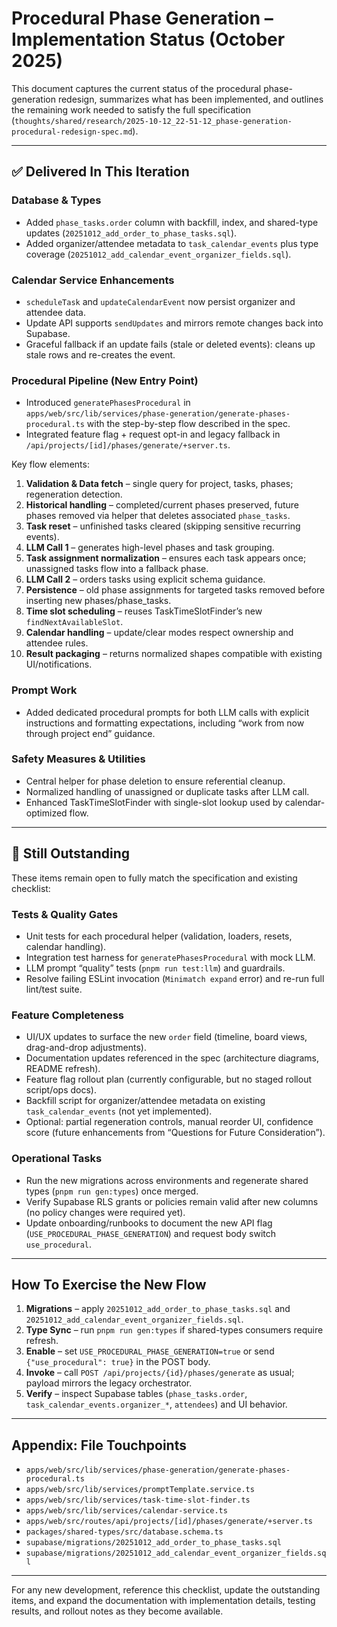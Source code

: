 # Procedural Phase Generation – Implementation Status (October 2025)

This document captures the current status of the procedural phase-generation redesign, summarizes what has been implemented, and outlines the remaining work needed to satisfy the full specification (`thoughts/shared/research/2025-10-12_22-51-12_phase-generation-procedural-redesign-spec.md`).

---

## ✅ Delivered In This Iteration

### Database & Types

- Added `phase_tasks.order` column with backfill, index, and shared-type updates (`20251012_add_order_to_phase_tasks.sql`).
- Added organizer/attendee metadata to `task_calendar_events` plus type coverage (`20251012_add_calendar_event_organizer_fields.sql`).

### Calendar Service Enhancements

- `scheduleTask` and `updateCalendarEvent` now persist organizer and attendee data.
- Update API supports `sendUpdates` and mirrors remote changes back into Supabase.
- Graceful fallback if an update fails (stale or deleted events): cleans up stale rows and re-creates the event.

### Procedural Pipeline (New Entry Point)

- Introduced `generatePhasesProcedural` in `apps/web/src/lib/services/phase-generation/generate-phases-procedural.ts` with the step-by-step flow described in the spec.
- Integrated feature flag + request opt-in and legacy fallback in `/api/projects/[id]/phases/generate/+server.ts`.

Key flow elements:

1. **Validation & Data fetch** – single query for project, tasks, phases; regeneration detection.
2. **Historical handling** – completed/current phases preserved, future phases removed via helper that deletes associated `phase_tasks`.
3. **Task reset** – unfinished tasks cleared (skipping sensitive recurring events).
4. **LLM Call 1** – generates high-level phases and task grouping.
5. **Task assignment normalization** – ensures each task appears once; unassigned tasks flow into a fallback phase.
6. **LLM Call 2** – orders tasks using explicit schema guidance.
7. **Persistence** – old phase assignments for targeted tasks removed before inserting new phases/phase_tasks.
8. **Time slot scheduling** – reuses TaskTimeSlotFinder’s new `findNextAvailableSlot`.
9. **Calendar handling** – update/clear modes respect ownership and attendee rules.
10. **Result packaging** – returns normalized shapes compatible with existing UI/notifications.

### Prompt Work

- Added dedicated procedural prompts for both LLM calls with explicit instructions and formatting expectations, including “work from now through project end” guidance.

### Safety Measures & Utilities

- Central helper for phase deletion to ensure referential cleanup.
- Normalized handling of unassigned or duplicate tasks after LLM call.
- Enhanced TaskTimeSlotFinder with single-slot lookup used by calendar-optimized flow.

---

## 🔄 Still Outstanding

These items remain open to fully match the specification and existing checklist:

### Tests & Quality Gates

- Unit tests for each procedural helper (validation, loaders, resets, calendar handling).
- Integration test harness for `generatePhasesProcedural` with mock LLM.
- LLM prompt “quality” tests (`pnpm run test:llm`) and guardrails.
- Resolve failing ESLint invocation (`Minimatch expand` error) and re-run full lint/test suite.

### Feature Completeness

- UI/UX updates to surface the new `order` field (timeline, board views, drag-and-drop adjustments).
- Documentation updates referenced in the spec (architecture diagrams, README refresh).
- Feature flag rollout plan (currently configurable, but no staged rollout script/ops docs).
- Backfill script for organizer/attendee metadata on existing `task_calendar_events` (not yet implemented).
- Optional: partial regeneration controls, manual reorder UI, confidence score (future enhancements from “Questions for Future Consideration”).

### Operational Tasks

- Run the new migrations across environments and regenerate shared types (`pnpm run gen:types`) once merged.
- Verify Supabase RLS grants or policies remain valid after new columns (no policy changes were required yet).
- Update onboarding/runbooks to document the new API flag (`USE_PROCEDURAL_PHASE_GENERATION`) and request body switch `use_procedural`.

---

## How To Exercise the New Flow

1. **Migrations** – apply `20251012_add_order_to_phase_tasks.sql` and `20251012_add_calendar_event_organizer_fields.sql`.
2. **Type Sync** – run `pnpm run gen:types` if shared-types consumers require refresh.
3. **Enable** – set `USE_PROCEDURAL_PHASE_GENERATION=true` or send `{"use_procedural": true}` in the POST body.
4. **Invoke** – call `POST /api/projects/{id}/phases/generate` as usual; payload mirrors the legacy orchestrator.
5. **Verify** – inspect Supabase tables (`phase_tasks.order`, `task_calendar_events.organizer_*`, `attendees`) and UI behavior.

---

## Appendix: File Touchpoints

- `apps/web/src/lib/services/phase-generation/generate-phases-procedural.ts`
- `apps/web/src/lib/services/promptTemplate.service.ts`
- `apps/web/src/lib/services/task-time-slot-finder.ts`
- `apps/web/src/lib/services/calendar-service.ts`
- `apps/web/src/routes/api/projects/[id]/phases/generate/+server.ts`
- `packages/shared-types/src/database.schema.ts`
- `supabase/migrations/20251012_add_order_to_phase_tasks.sql`
- `supabase/migrations/20251012_add_calendar_event_organizer_fields.sql`

---

For any new development, reference this checklist, update the outstanding items, and expand the documentation with implementation details, testing results, and rollout notes as they become available.
